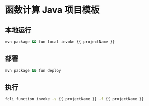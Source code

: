 # 函数计算 Java 项目模板

## 本地运行

```bash
mvn package && fun local invoke {{ projectName }}
```

## 部署

```bash
mvn package && fun deploy
```

## 执行

```bash
fcli function invoke -s {{ projectName }} -f {{ projectName }}
```